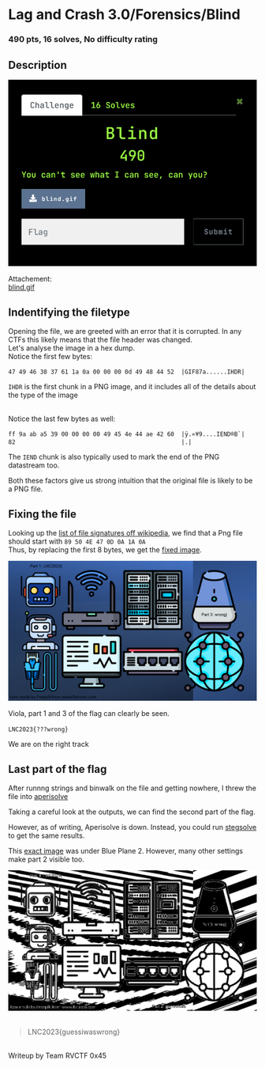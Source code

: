 # Lag and Crash 3.0/Forensics/Blind
### 490 pts, 16 solves, No difficulty rating

## Description
<img src = "assets/desc.png" alt="You can't see what I can see, can you?" />


Attachement:<br/>
[blind.gif](assets/blind.gif)<br/>

## Indentifying the filetype
Opening the file, we are greeted with an error that it is corrupted. In any CTFs this likely means that the file header was changed. <br/>
Let's analyse the image in a hex dump.<br/>
Notice the first few bytes:
```hexdump
47 49 46 38 37 61 1a 0a 00 00 00 0d 49 48 44 52  |GIF87a......IHDR|
```

`IHDR` is the first chunk in a PNG image, and it includes all of the details about the type of the image <br/>
<br/>

Notice the last few bytes as well:
```hexdump
ff 9a ab a5 39 00 00 00 00 49 45 4e 44 ae 42 60  |ÿ.«¥9....IEND®B`|
82                                               |.|
```

The `IEND` chunk is also typically used to mark the end of the PNG datastream too.<br/>

Both these factors give us strong intuition that the original file is likely to be a PNG file.

## Fixing the file
Looking up the [list of file signatures off wikipedia](https://en.wikipedia.org/wiki/List_of_file_signatures), we find that a Png file should start with `89 50 4E 47 0D 0A 1A 0A` <br/>
Thus, by replacing the first 8 bytes, we get the [fixed image](assests/fixed.png).

<img src = "assets/fixed.png">

Viola, part 1 and 3 of the flag can clearly be seen.

`LNC2023{???wrong}`

We are on the right track

## Last part of the flag
After runnng strings and binwalk on the file and getting nowhere, I threw the file into [aperisolve](https://www.aperisolve.com/)

Taking a careful look at the outputs, we can find the second part of the flag.

However, as of writing, Aperisolve is down. Instead, you could run [stegsolve](https://wiki.bi0s.in/steganography/stegsolve/) to get the same results.

This [exact image](assets/part2.png) was under Blue Plane 2. However, many other settings make part 2 visible too.

<img src = "assets/part2.png">
<br/><br/>

> LNC2023{guessiwaswrong}

<br/>
Writeup by Team RVCTF 0x45